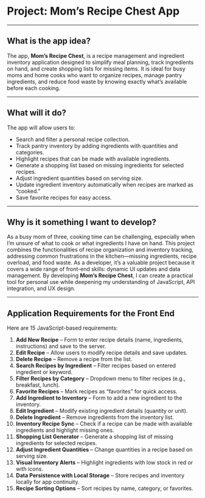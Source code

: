 # Project: Mom’s Recipe Chest App

---

## What is the app idea?

The app, **Mom’s Recipe Chest**, is a recipe management and ingredient inventory application designed to simplify meal planning, track ingredients on hand, and create shopping lists for missing items. It is ideal for busy moms and home cooks who want to organize recipes, manage pantry ingredients, and reduce food waste by knowing exactly what’s available before each cooking.

---

## What will it do?

The app will allow users to:
- Search and filter a personal recipe collection.
- Track pantry inventory by adding ingredients with quantities and categories.
- Highlight recipes that can be made with available ingredients.
- Generate a shopping list based on missing ingredients for selected recipes.
- Adjust ingredient quantities based on serving size.
- Update ingredient inventory automatically when recipes are marked as “cooked.”
- Save favorite recipes for easy access.

---

## Why is it something I want to develop?

As a busy mom of three, cooking time can be challenging, especially when I’m unsure of what to cook or what ingredients I have on hand. This project combines the functionalities of recipe organization and inventory tracking, addressing common frustrations in the kitchen—missing ingredients, recipe overload, and food waste.  As a developer, it’s a valuable project because it covers a wide range of front-end skills: dynamic UI updates and data management. By developing **Mom’s Recipe Chest**, I can create a practical tool for personal use while deepening my understanding of JavaScript, API integration, and UX design.

---

## Application Requirements for the Front End

Here are 15 JavaScript-based requirements:

1. **Add New Recipe** – Form to enter recipe details (name, ingredients, instructions) and save to the server.
2. **Edit Recipe** – Allow users to modify recipe details and save updates.
3. **Delete Recipe** – Remove a recipe from the list.
4. **Search Recipes by Ingredient** – Filter recipes based on entered ingredient or keyword.
5. **Filter Recipes by Category** – Dropdown menu to filter recipes (e.g., breakfast, lunch).
6. **Favorite Recipes** – Mark recipes as “favorites” for quick access.
7. **Add Ingredient to Inventory** – Form to add a new ingredient to the inventory.
8. **Edit Ingredient** – Modify existing ingredient details (quantity or unit).
9. **Delete Ingredient** – Remove ingredients from the inventory list.
10. **Inventory Recipe Sync** – Check if a recipe can be made with available ingredients and highlight missing ones.
11. **Shopping List Generator** – Generate a shopping list of missing ingredients for selected recipes.
12. **Adjust Ingredient Quantities** – Change quantities in a recipe based on serving size.
13. **Visual Inventory Alerts** – Highlight ingredients with low stock in red or with icons.
14. **Data Persistence with Local Storage** – Store recipes and inventory locally for app continuity.
15. **Recipe Sorting Options** – Sort recipes by name, category, or favorites.

